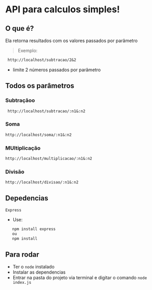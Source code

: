 # API para calculos simples!

## O que é?

Ela retorna resultados com os valores passados por parâmetro
> Exemplo: 
```md
 http://localhost/subtracao/2&2
 ```
* limite 2 números passados por parâmetro

## Todos os parâmetros
### Subtraçãoo
```md
 http://localhost/subtracao/:n1&:n2
 ```
### Soma
 ```md
 http://localhost/soma/:n1&:n2
 ```
### MUltiplicação
 ```md
 http://localhost/multiplicacao/:n1&:n2
 ```
 ### Divisão
 ```md
 http://localhost/divisao/:n1&:n2
 ```
 ## Depedencias

 `Express` 
 * Use: 
 ```md
    npm install express
    ou
    npm install
 ```
 ## Para rodar

- Ter o `node` instalado
- Instalar as dependencias 
- Entrar na pasta do projeto via terminal e digitar o comando `node index.js`
 
 

